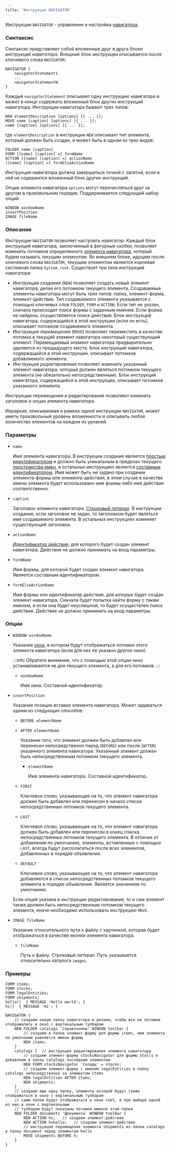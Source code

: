 ```yaml
---
title: 'Инструкция NAVIGATOR'
---
```


Инструкция `NAVIGATOR` - управление и настройка [навигатора](Navigator.md).

### Синтаксис

Синтаксис представляет собой вложенные друг в друга блоки *инструкций навигатора*. Внешний блок инструкции описывается после ключевого слова `NAVIGATOR`:

```
NAVIGATOR {
    navigatorStatement1 
    ...
    navigatorStatementN
}
```

Каждый `navigatorStatement` описывает одну инструкцию навигатора и может в конце содержать вложенный блок других инструкций навигатора. Инструкции навигатора бывают трех типов:  

```
NEW elementDescription [options] [{ ... }];
MOVE name [caption] [options] [{ ... }];
name [caption] [options] [{ ... }];
```

где `elementDescription` в инструкции `NEW` описывает тип элемента, который должен быть создан, и может быть в одном из трех видов:

```
FOLDER name [caption] 
FORM [[name] [caption] =] formName
ACTION [[name] [caption] =] actionName
[[name] [caption] =] formElseActionName
```

Инструкция навигатора должна завершаться точкой с запятой, если в ней не содержится вложенный блок других инструкций.

Опции элемента навигатора `options` могут перечисляться друг за другом в произвольном порядке. Поддерживается следующий набор опций:

```
WINDOW windowName
insertPosition
IMAGE fileName
```

### Описание

Инструкция `NAVIGATOR` позволяет настроить навигатор. Каждый блок инструкций навигатора, заключенный в фигурные скобки, позволяет изменять потомков определенного [элемента навигатора](Navigator.md), который будем называть *текущим элементом*. Во внешнем блоке, идущем после ключевого слова `NAVIGATOR`, текущим элементом является корневая системная папка `System.root`. Существует три типа инструкций навигатора:

-   *Инструкция создания* (`NEW`) позволяет создать новый элемент навигатора, делая его потомком текущего элемента. Создаваемые элементы навигатора могут быть трех типов: папка, элемент-форма, элемент-действие. Тип создаваемого элемента указывается с помощью ключевых слов `FOLDER`, `FORM` и `ACTION`. Если тип не указан, сначала происходит поиск формы с заданным именем. Если форма не найдена, осуществляется поиск действия. Блок инструкций навигатора, содержащийся в этой инструкции (если он есть), описывает потомков создаваемого элемента.
-   *Инструкция перемещения* (`MOVE`) позволяет переместить в качестве потомка в текущий элемент навигатора некоторый существующий элемент. Перемещаемый элемент навигатора предварительно удаляется из предыдущего места. Блок инструкций навигатора, содержащийся в этой инструкции, описывает потомков добавляемого элемента. 
-   *Инструкция редактирования* позволяет изменить указанный элемент навигатора, который должен являться потомком текущего элемента (не обязательно непосредственным). Блок инструкций навигатора, содержащийся в этой инструкции, описывает потомков указанного элемента.

Инструкции перемещения и редактирования позволяют изменить заголовок и опции элемента навигатора.

Иерархия, описываемая в рамках одной инструкции `NAVIGATOR`, может иметь произвольный уровень вложенности и описывать любое количество элементов на каждом из уровней.

### Параметры

- `name`

    Имя элемента навигатора. В инструкции создания является [простым идентификатором](IDs.md#id) и должно быть уникальным в пределах текущего [пространства имен](Naming.md#namespace), в остальных инструкциях является [составным идентификатором](IDs.md#cid). Имя может быть не задано при создании элемента-формы или элемента-действия, в этом случае в качестве имени элемента будет использовано имя формы либо имя действия соответственно.

- `caption`

    Заголовок элемента навигатора. [Строковый литерал](Literals.md#strliteral). В инструкции создания, если заголовок не задан, то заголовком будет являться имя создаваемого элемента. В остальных инструкциях изменяет существующий заголовок.

- `actionName`

    [Идентификатор действия](IDs.md#propertyid), для которого будет создан элемент навигатора. Действие не должно принимать на вход параметры.

- `formName`

    Имя формы, для которой будет создан элемент навигатора. Является составным идентификатором.

- `formElseActionName`

    Имя формы или идентификатор действия, для которых будет создан элемент навигатора. Сначала будет попытка найти форму с таким именем, и если она будет неуспешной, то будет осуществлен поиск действия. Действие не должно принимать на вход параметры.

### Опции

- `WINDOW windowName`

    Указание [окна](Navigator_design.md), в котором будут отображаться потомки этого элемента навигатора (если для них не указано другое окно).

    :::info
    Обратите внимание, что с помощью этой опции окно устанавливается не для текущего элемента, а для его потомков.
    :::

    - `windowName`

        Имя окна. Составной идентификатор.

- `insertPosition`

    Указание позиции вставки элемента навигатора. Может задаваться одним из следующих способов:

    - `BEFORE elementName`
    - `AFTER elementName`

        Указание того, что элемент должен быть добавлен или перенесен непосредственно перед (`BEFORE`) или после (`AFTER`) указанного элемента навигатора. Указанный элемент должен быть непосредственным потомком текущего элемента. 

        - `elementName`

            Имя элемента навигатора. Составной идентификатор.

    - `FIRST`

        Ключевое слово, указывающее на то, что элемент навигатора должен быть добавлен или перенесен в начало списка непосредственных потомков текущего элемента.

    - `LAST`

        Ключевое слово, указывающее на то, что элемент навигатора должен быть добавлен или перенесен в конец списка непосредственных потомков текущего элемента. В отличие от добавления по умолчанию, элементы, вставленные с помощью `LAST`, всегда будут располагаться после всех элементов, добавленных в порядке объявления.

    - `DEFAULT`

        Ключевое слово, указывающее на то, что элемент навигатора добавляется в список непосредственных потомков текущего элемента в порядке объявления. Является значением по умолчанию.

    Если опция указана в инструкции редактирования, то и сам элемент также должен быть непосредственным потомком текущего элемента, иначе необходимо использовать инструкцию `MOVE`.

- `IMAGE fileName`

    Указание относительного пути к файлу с картинкой, которая будет отображаться в качестве иконки элемента навигатора. 

    - `fileName`

        Путь к файлу. Строковый литерал. Путь указывается относительно каталога `images`.

### Примеры

```lsf
FORM items;
FORM stocks;
FORM legalEntities;
FORM shipments;
hello()  { MESSAGE 'Hello world'; }
hi()  { MESSAGE 'Hi'; }

NAVIGATOR {
    // создаем новую папку навигатора и делаем, чтобы все ее потомки отображались в окно с вертикальным тулбаром
    NEW FOLDER catalogs 'Справочники' WINDOW toolbar { 
        // создаем в папке элемент-форму для формы items, имя элемента по умолчанию равняется имени формы
        NEW items; 
    }
    catalogs {  // инструкция редактирования элемента навигатора
        // создаем элемент-форму stocksNavigator для формы stocls и добавляем в папку catalogs последним элементом
        NEW FORM stocksNavigator 'Склады' = stocks; 
        // создаем элемент-форму с именем legalEntities в папку catalogs непосредственно за элементом items
        NEW legalEntities AFTER items; 
        NEW shipments;
    }
    // создаем еще одну папку, элементы которой будут также отображаться в окно с вертикальным тулбаром
    // сами папки будут отображаться в окне root, и при выборе одной из них в окне с вертикальным
    // тулбаром будут показаны потомки именно этой папки
    NEW FOLDER documents 'Документы' WINDOW toolbar { 
        NEW ACTION hi;   // создаем элемент-действие
        NEW ACTION h=hello;   // создаем элемент-действие
        // инструкция перемещения элемента shipments из папки catalogs в папку document перед элементом hello
        MOVE shipments BEFORE h; 
    }
}
```
